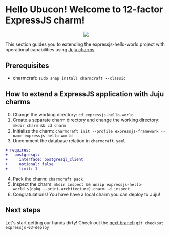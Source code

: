 # Hello Ubucon! Welcome to 12-factor ExpressJS charm!

<p align="center">
    <img src="https://res.cloudinary.com/canonical/image/fetch/f_auto,q_auto,fl_sanitize,c_fill,w_200,h_200/https://api.charmhub.io/api/v1/media/download/charm_g5MbnEy7wX7GTPtr20TcB16YCvXXZu2Y_icon_e08d61629f52f85dd79e8222b8b2360a7377af42e1a0f22fceca778ec3226d7c.png">
</p>

This section guides you to extending the expressjs-hello-world project with operational capabilities
using [Juju charms](https://juju.is/).

## Prerequisites

- charmcraft: `sudo snap install charmcraft --classic`

## How to extend a ExpressJS application with Juju charms

0. Change the working directory: `cd expressjs-hello-world`
1. Create a separate charm directory and change the working directory: `mkdir charm && cd charm`
2. Initialize the charm: `charmcraft init --profile expressjs-framework --name expressjs-hello-world`
3. Uncomment the database relation in `charmcraft.yaml`
  ```diff
  + requires:
  +   postgresql:
  +     interface: postgresql_client
  +     optional: false
  +     limit: 1
  ```
4. Pack the charm: `charmcraft pack`
5. Inspect the charm: `mkdir inspect && unzip expressjs-hello-world_$(dpkg --print-architecture).charm -d inspect`
6. Congratulations! You have have a local charm you can deploy to Juju!

## Next steps

Let's start getting our hands dirty! Check out the [next branch](https://github.com/yanksyoon/hello-ubucon/blob/expressjs-03-deploy/README.md) `git checkout expressjs-03-deploy`
